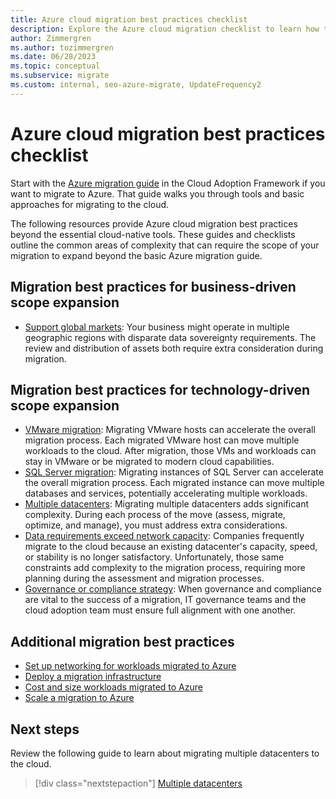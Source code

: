 ```yaml
---
title: Azure cloud migration best practices checklist
description: Explore the Azure cloud migration checklist to learn how to implement the Azure tools used to align with cloud migration best practices.
author: Zimmergren
ms.author: tozimmergren
ms.date: 06/28/2023
ms.topic: conceptual
ms.subservice: migrate
ms.custom: internal, seo-azure-migrate, UpdateFrequency2
---
```


# Azure cloud migration best practices checklist

Start with the [Azure migration guide](../azure-migration-guide/index.md) in the Cloud Adoption Framework if you want to migrate to Azure. That guide walks you through tools and basic approaches for migrating to the cloud.

The following resources provide Azure cloud migration best practices beyond the essential cloud-native tools. These guides and checklists outline the common areas of complexity that can require the scope of your migration to expand beyond the basic Azure migration guide.

## Migration best practices for business-driven scope expansion

- [Support global markets](./multiple-regions.md): Your business might operate in multiple geographic regions with disparate data sovereignty requirements. The review and distribution of assets both require extra consideration during migration.

## Migration best practices for technology-driven scope expansion

- [VMware migration](../../scenarios/azure-vmware/index.md): Migrating VMware hosts can accelerate the overall migration process. Each migrated VMware host can move multiple workloads to the cloud. After migration, those VMs and workloads can stay in VMware or be migrated to modern cloud capabilities.
- [SQL Server migration](./sql-migration.md): Migrating instances of SQL Server can accelerate the overall migration process. Each migrated instance can move multiple databases and services, potentially accelerating multiple workloads.
- [Multiple datacenters](./multiple-datacenters.md): Migrating multiple datacenters adds significant complexity. During each process of the move (assess, migrate, optimize, and manage), you must address extra considerations.
- [Data requirements exceed network capacity](./network-capacity-exceeded.md): Companies frequently migrate to the cloud because an existing datacenter's capacity, speed, or stability is no longer satisfactory. Unfortunately, those same constraints add complexity to the migration process, requiring more planning during the assessment and migration processes.
- [Governance or compliance strategy](./governance-or-compliance.md): When governance and compliance are vital to the success of a migration, IT governance teams and the cloud adoption team must ensure full alignment with one another.

## Additional migration best practices

- [Set up networking for workloads migrated to Azure](./migrate-best-practices-networking.md)
- [Deploy a migration infrastructure](../azure-migration-guide/ready-alz.md)
- [Cost and size workloads migrated to Azure](./migrate-best-practices-costs.md)
- [Scale a migration to Azure](./contoso-migration-scale.md)

## Next steps

Review the following guide to learn about migrating multiple datacenters to the cloud.

> [!div class="nextstepaction"]
> [Multiple datacenters](./multiple-datacenters.md)
